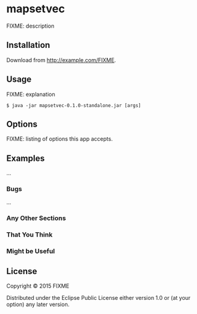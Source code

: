 # mapsetvec

FIXME: description

## Installation

Download from http://example.com/FIXME.

## Usage

FIXME: explanation

    $ java -jar mapsetvec-0.1.0-standalone.jar [args]

## Options

FIXME: listing of options this app accepts.

## Examples

...

### Bugs

...

### Any Other Sections
### That You Think
### Might be Useful

## License

Copyright © 2015 FIXME

Distributed under the Eclipse Public License either version 1.0 or (at
your option) any later version.

